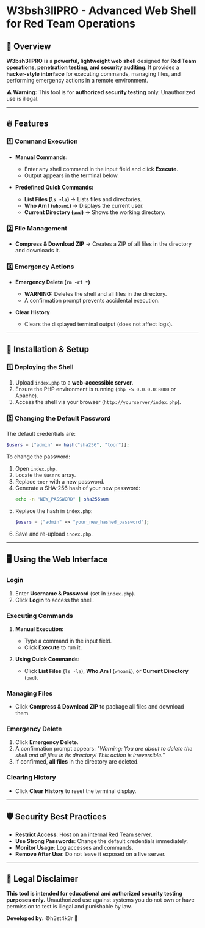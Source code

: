 # W3bsh3llPRO - Advanced Web Shell for Red Team Operations

## 📌 Overview
**W3bsh3llPRO** is a **powerful, lightweight web shell** designed for **Red Team operations, penetration testing, and security auditing**. It provides a **hacker-style interface** for executing commands, managing files, and performing emergency actions in a remote environment.

**⚠️ Warning:** This tool is for **authorized security testing** only. Unauthorized use is illegal.

---

## 🔥 Features

### **1️⃣ Command Execution**
- **Manual Commands:**
  - Enter any shell command in the input field and click **Execute**.
  - Output appears in the terminal below.

- **Predefined Quick Commands:**
  - **List Files (`ls -la`)** → Lists files and directories.
  - **Who Am I (`whoami`)** → Displays the current user.
  - **Current Directory (`pwd`)** → Shows the working directory.

### **2️⃣ File Management**
- **Compress & Download ZIP** → Creates a ZIP of all files in the directory and downloads it.

### **3️⃣ Emergency Actions**
- **Emergency Delete (`rm -rf *`)**
  - **WARNING:** Deletes the shell and all files in the directory.
  - A confirmation prompt prevents accidental execution.

- **Clear History**
  - Clears the displayed terminal output (does not affect logs).

---

## 🚀 Installation & Setup

### **1️⃣ Deploying the Shell**
1. Upload `index.php` to a **web-accessible server**.
2. Ensure the PHP environment is running (`php -S 0.0.0.0:8000` or Apache).
3. Access the shell via your browser (`http://yourserver/index.php`).

### **2️⃣ Changing the Default Password**
The default credentials are:
```php
$users = ["admin" => hash("sha256", "toor")];
```
To change the password:
1. Open `index.php`.
2. Locate the `$users` array.
3. Replace `toor` with a new password.
4. Generate a SHA-256 hash of your new password:
   ```bash
   echo -n "NEW_PASSWORD" | sha256sum
   ```
5. Replace the hash in `index.php`:
   ```php
   $users = ["admin" => "your_new_hashed_password"];
   ```
6. Save and re-upload `index.php`.

---

## 🖥️ Using the Web Interface

### **Login**
1. Enter **Username & Password** (set in `index.php`).
2. Click **Login** to access the shell.

### **Executing Commands**
1. **Manual Execution:**
   - Type a command in the input field.
   - Click **Execute** to run it.

2. **Using Quick Commands:**
   - Click **List Files** (`ls -la`), **Who Am I** (`whoami`), or **Current Directory** (`pwd`).

### **Managing Files**
- Click **Compress & Download ZIP** to package all files and download them.

### **Emergency Delete**
1. Click **Emergency Delete**.
2. A confirmation prompt appears: *"Warning: You are about to delete the shell and all files in its directory! This action is irreversible."*
3. If confirmed, **all files** in the directory are deleted.

### **Clearing History**
- Click **Clear History** to reset the terminal display.

---

## 🛡️ Security Best Practices
- **Restrict Access**: Host on an internal Red Team server.
- **Use Strong Passwords**: Change the default credentials immediately.
- **Monitor Usage**: Log accesses and commands.
- **Remove After Use**: Do not leave it exposed on a live server.

---

## 📖 Legal Disclaimer
**This tool is intended for educational and authorized security testing purposes only.** Unauthorized use against systems you do not own or have permission to test is illegal and punishable by law.

**Developed by:** ©h3st4k3r 🚀
